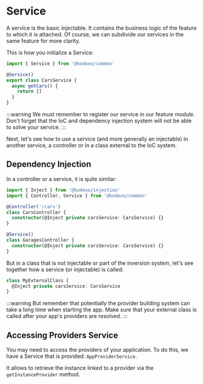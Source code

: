 # Service

A service is the basic injectable. It contains the business logic of the feature to which it is attached. Of course, we can subdivide our services in the same feature for more clarity.

This is how you initialize a Service:

```typescript
import { Service } from '@kodexo/common'

@Service()
export class CarsService {
  async getCars() {
    return []
  }
}
```

:::warning
We must remember to register our service in our feature module. Don't forget that the IoC and dependency injection system will not be able to solve your service.
:::

Next, let's see how to use a service (and more generally an injectable) in another service, a controller or in a class external to the IoC system.

## Dependency Injection

In a controller or a service, it is quite similar:

```typescript
import { Inject } from '@kodexo/injection'
import { Controller, Service } from '@kodexo/common'

@Controller('/cars')
class CarsController {
  constructor(@Inject private carsService: CarsService) {}
}

@Service()
class GaragesController {
  constructor(@Inject private carsService: CarsService) {}
}
```

But in a class that is not injectable or part of the inversion system, let's see together how a service (or injectable) is called:

```typescript
class MyExternalClass {
  @Inject private carsService: CarsService
}
```

:::warning
But remember that potentially the provider building system can take a long time when starting the app. Make sure that your external class is called after your app's providers are resolved.
:::

## Accessing Providers Service

You may need to access the providers of your application. To do this, we have a Service that is provided: `AppProviderService`.

It allows to retrieve the instance linked to a provider via the `getInstanceProvider` method.
